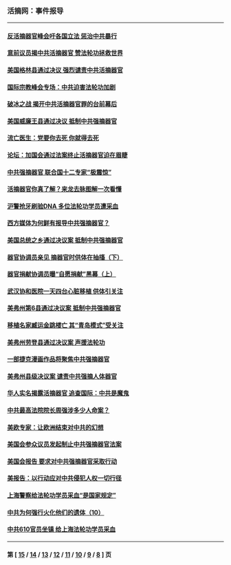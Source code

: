 ### 活摘网：事件报导
---
#### [反活摘器官峰会吁各国立法 惩治中共暴行](../../pages/nf5877/n13245052.md?09210430) 
#### [意前议员揭中共活摘器官 赞法轮功拯救世界](../../pages/nf5877/n13203445.md?09210430) 
#### [美国格林县通过决议 强烈谴责中共活摘器官](../../pages/nf5877/n13119367.md?09210430) 
#### [国际宗教峰会专场：中共迫害法轮功加剧](../../pages/nf5877/n13088279.md?09210430) 
#### [破冰之战 揭开中共活摘器官罪的台前幕后](../../pages/nf5877/n13082457.md?09210430) 
#### [美国威廉王县通过决议 抵制中共强摘器官](../../pages/nf5877/n13056521.md?09210430) 
#### [流亡医生：党要你去死 你就得去死](../../pages/nf5877/n13052835.md?09210430) 
#### [论坛：加国会通过法案终止活摘器官迫在眉睫](../../pages/nf5877/n13029839.md?09210430) 
#### [中共强摘器官 联合国十二专家“极震惊”](../../pages/nf5877/n13024313.md?09210430) 
#### [活摘器官你真了解？来龙去脉图解一次看懂](../../pages/nf5877/n13013820.md?09210430) 
#### [沪警抢牙刷验DNA 多位法轮功学员遭采血](../../pages/nf5877/n12969218.md?09210430) 
#### [西方媒体为何鲜有报导中共强摘器官？](../../pages/nf5877/n12932034.md?09210430) 
#### [美国总统之乡通过决议案 抵制中共强摘器官](../../pages/nf5877/n12908242.md?09210430) 
#### [器官协调员亲见 摘器官时供体在抽搐（下）](../../pages/nf5877/n12898622.md?09210430) 
#### [器官捐献协调员曝“自愿捐献”黑幕（上）](../../pages/nf5877/n12878830.md?09210430) 
#### [武汉协和医院一天四台心脏移植 供体引关注](../../pages/nf5877/n12863175.md?09210430) 
#### [美弗州第6县通过决议案 抵制中共强摘器官](../../pages/nf5877/n12805218.md?09210430) 
#### [移植名家臧运金跳楼亡 其“青岛模式”受关注](../../pages/nf5877/n12803746.md?09210430) 
#### [美弗州劳登县通过决议案 声援法轮功](../../pages/nf5877/n12785715.md?09210430) 
#### [一部捷克漫画作品将聚焦中共强摘器官](../../pages/nf5877/n12785954.md?09210430) 
#### [美弗州县级决议案 谴责中共强摘人体器官](../../pages/nf5877/n12721290.md?09210430) 
#### [华人实名揭露活摘器官 追查国际：中共是魔鬼](../../pages/nf5877/n12691724.md?09210430) 
#### [中共最高法院院长周强涉多少人命案？](../../pages/nf5877/n12678074.md?09210430) 
#### [美欧专家：让欧洲结束对中共的幻想](../../pages/nf5877/n12652921.md?09210430) 
#### [美国会参众议员发起制止中共强摘器官法案](../../pages/nf5877/n12627668.md?09210430) 
#### [美国会报告 要求对中共强摘器官采取行动](../../pages/nf5877/n12448233.md?09210430) 
#### [美报告：以行动应对中共侵犯人权一切行径](../../pages/nf5877/n12443204.md?09210430) 
#### [上海警察给法轮功学员采血“是国家规定”](../../pages/nf5877/n12371027.md?09210430) 
#### [中共为何强行火化他们的遗体（10）](../../pages/nf5877/n12352363.md?09210430) 
#### [中共610官员坐镇 给上海法轮功学员采血](../../pages/nf5877/n12350295.md?09210430) 

---
#### 第 [ [15](./15.md?09210430) / [14](./14.md?09210430) / [13](./13.md?09210430) / [12](./12.md?09210430) / [11](./11.md?09210430) / [10](./10.md?09210430) / [9](./9.md?09210430) / [8](./8.md?09210430) ] 页
